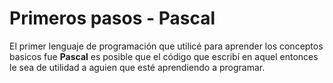 # Primeros pasos - Pascal

 El primer lenguaje de programación que utilicé para aprender los conceptos basicos fue **Pascal** 
es posible que el código que escribí en aquel entonces le sea de utilidad a aguien que esté aprendiendo
a programar.
